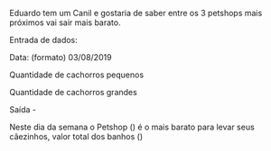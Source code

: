 Eduardo tem um Canil e gostaria de saber entre os 3 petshops mais próximos vai sair mais barato.

Entrada de dados:

Data: (formato) 03/08/2019

Quantidade de cachorros pequenos

Quantidade de cachorros grandes


Saída - 

Neste dia da semana o Petshop () é o mais barato para levar seus cãezinhos, valor total dos banhos ()

